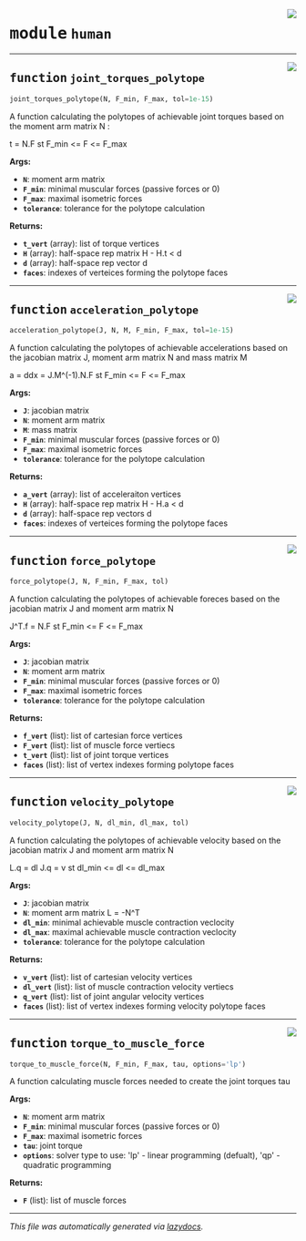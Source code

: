 <!-- markdownlint-disable -->

<a href="https://gitlab.inria.fr/auctus-team/people/antunskuric/pycapacity/-/blob/master/pycapacity/human.py#L0"><img align="right" style="float:right;" src="https://img.shields.io/badge/-source-cccccc?style=flat-square"></a>

# <kbd>module</kbd> `human`





---

<a href="https://gitlab.inria.fr/auctus-team/people/antunskuric/pycapacity/-/blob/master/pycapacity/human.py#L9"><img align="right" style="float:right;" src="https://img.shields.io/badge/-source-cccccc?style=flat-square"></a>

## <kbd>function</kbd> `joint_torques_polytope`

```python
joint_torques_polytope(N, F_min, F_max, tol=1e-15)
```

A function calculating the polytopes of achievable joint torques based on the moment arm matrix N : 

t = N.F st F_min <= F <= F_max 



**Args:**
 
 - <b>`N`</b>:  moment arm matrix 
 - <b>`F_min`</b>:  minimal muscular forces (passive forces or 0) 
 - <b>`F_max`</b>:  maximal isometric forces  
 - <b>`tolerance`</b>:  tolerance for the polytope calculation 



**Returns:**
 
 - <b>`t_vert`</b> (array):   list of torque vertices 
 - <b>`H`</b> (array):   half-space rep matrix H - H.t < d 
 - <b>`d`</b> (array):   half-space rep vector d 
 - <b>`faces`</b>:  indexes of verteices forming the polytope faces 


---

<a href="https://gitlab.inria.fr/auctus-team/people/antunskuric/pycapacity/-/blob/master/pycapacity/human.py#L31"><img align="right" style="float:right;" src="https://img.shields.io/badge/-source-cccccc?style=flat-square"></a>

## <kbd>function</kbd> `acceleration_polytope`

```python
acceleration_polytope(J, N, M, F_min, F_max, tol=1e-15)
```

A function calculating the polytopes of achievable accelerations based on the jacobian matrix J, moment arm matrix N and mass matrix M 

a = ddx = J.M^(-1).N.F st F_min <= F <= F_max 



**Args:**
 
 - <b>`J`</b>:  jacobian matrix 
 - <b>`N`</b>:  moment arm matrix 
 - <b>`M`</b>:  mass matrix 
 - <b>`F_min`</b>:  minimal muscular forces (passive forces or 0) 
 - <b>`F_max`</b>:  maximal isometric forces  
 - <b>`tolerance`</b>:  tolerance for the polytope calculation 



**Returns:**
 
 - <b>`a_vert`</b> (array):   list of acceleraiton vertices 
 - <b>`H`</b> (array):   half-space rep matrix H - H.a < d 
 - <b>`d`</b> (array):   half-space rep vectors d 
 - <b>`faces`</b>:  indexes of verteices forming the polytope faces 


---

<a href="https://gitlab.inria.fr/auctus-team/people/antunskuric/pycapacity/-/blob/master/pycapacity/human.py#L55"><img align="right" style="float:right;" src="https://img.shields.io/badge/-source-cccccc?style=flat-square"></a>

## <kbd>function</kbd> `force_polytope`

```python
force_polytope(J, N, F_min, F_max, tol)
```

A function calculating the polytopes of achievable foreces based  on the jacobian matrix J and moment arm matrix N 

J^T.f = N.F st F_min <= F <= F_max 



**Args:**
 
 - <b>`J`</b>:  jacobian matrix 
 - <b>`N`</b>:  moment arm matrix 
 - <b>`F_min`</b>:  minimal muscular forces (passive forces or 0) 
 - <b>`F_max`</b>:  maximal isometric forces  
 - <b>`tolerance`</b>:  tolerance for the polytope calculation 



**Returns:**
 
 - <b>`f_vert`</b> (list):   list of cartesian force vertices 
 - <b>`F_vert`</b> (list):   list of muscle force vertiecs 
 - <b>`t_vert`</b> (list):   list of joint torque vertices 
 - <b>`faces`</b> (list):    list of vertex indexes forming polytope faces   


---

<a href="https://gitlab.inria.fr/auctus-team/people/antunskuric/pycapacity/-/blob/master/pycapacity/human.py#L78"><img align="right" style="float:right;" src="https://img.shields.io/badge/-source-cccccc?style=flat-square"></a>

## <kbd>function</kbd> `velocity_polytope`

```python
velocity_polytope(J, N, dl_min, dl_max, tol)
```

A function calculating the polytopes of achievable velocity based  on the jacobian matrix J and moment arm matrix N 

L.q = dl J.q = v st dl_min <= dl <= dl_max 



**Args:**
 
 - <b>`J`</b>:  jacobian matrix 
 - <b>`N`</b>:  moment arm matrix L = -N^T 
 - <b>`dl_min`</b>:  minimal achievable muscle contraction veclocity 
 - <b>`dl_max`</b>:  maximal achievable muscle contraction veclocity 
 - <b>`tolerance`</b>:  tolerance for the polytope calculation 



**Returns:**
 
 - <b>`v_vert`</b> (list):   list of cartesian velocity vertices 
 - <b>`dl_vert`</b> (list):  list of muscle contraction velocity vertiecs 
 - <b>`q_vert`</b> (list):   list of joint angular velocity vertices 
 - <b>`faces`</b> (list):    list of vertex indexes forming velocity polytope faces   


---

<a href="https://gitlab.inria.fr/auctus-team/people/antunskuric/pycapacity/-/blob/master/pycapacity/human.py#L102"><img align="right" style="float:right;" src="https://img.shields.io/badge/-source-cccccc?style=flat-square"></a>

## <kbd>function</kbd> `torque_to_muscle_force`

```python
torque_to_muscle_force(N, F_min, F_max, tau, options='lp')
```

A function calculating muscle forces needed to create the joint torques tau 



**Args:**
 
 - <b>`N`</b>:  moment arm matrix 
 - <b>`F_min`</b>:  minimal muscular forces (passive forces or 0) 
 - <b>`F_max`</b>:  maximal isometric forces  
 - <b>`tau`</b>:  joint torque 
 - <b>`options`</b>:  solver type to use: 'lp' - linear programming (defualt), 'qp' - quadratic programming 



**Returns:**
 
 - <b>`F`</b> (list):  list of muscle forces 






---

_This file was automatically generated via [lazydocs](https://github.com/ml-tooling/lazydocs)._
